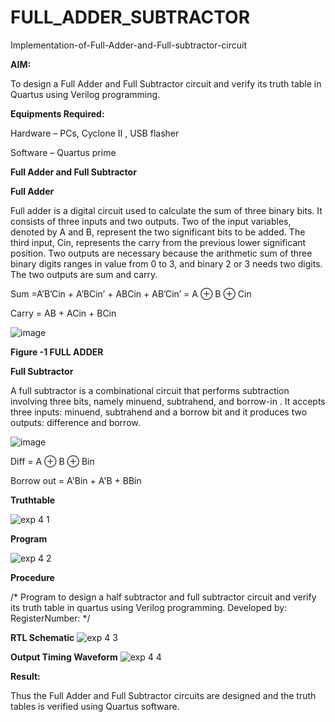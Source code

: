 # FULL_ADDER_SUBTRACTOR

Implementation-of-Full-Adder-and-Full-subtractor-circuit

**AIM:**

To design a Full Adder and Full Subtractor circuit and verify its truth table in Quartus using Verilog programming.

**Equipments Required:**

Hardware – PCs, Cyclone II , USB flasher

Software – Quartus prime

**Full Adder and Full Subtractor**

**Full Adder**

Full adder is a digital circuit used to calculate the sum of three binary bits. It consists of three inputs and two outputs. Two of the input variables, denoted by A and B, represent the two significant bits to be added. The third input, Cin, represents the carry from the previous lower significant position. Two outputs are necessary because the arithmetic sum of three binary digits ranges in value from 0 to 3, and binary 2 or 3 needs two digits. The two outputs are sum and carry.

Sum =A’B’Cin + A’BCin’ + ABCin + AB’Cin’ = A ⊕ B ⊕ Cin 

Carry = AB + ACin + BCin

![image](https://github.com/naavaneetha/FULL_ADDER_SUBTRACTOR/assets/154305477/0f30ba51-5ffb-4198-845f-18e054f675e7)

**Figure -1 FULL ADDER**

**Full Subtractor**

A full subtractor is a combinational circuit that performs subtraction involving three bits, namely minuend, subtrahend, and borrow-in . It accepts three inputs: minuend, subtrahend and a borrow bit and it produces two outputs: difference and borrow.

![image](https://github.com/naavaneetha/FULL_ADDER_SUBTRACTOR/assets/154305477/02b24f51-ab51-4304-9ad6-7b81ffc1ead5)

Diff = A ⊕ B ⊕ Bin 

Borrow out = A'Bin + A'B + BBin

**Truthtable**

![exp 4 1](https://github.com/user-attachments/assets/97c977ad-7c54-4d2b-973e-29e841552953)


**Program**

![exp 4 2](https://github.com/user-attachments/assets/c8d7cbca-197e-4524-8947-5be7a4c8f5e0)

**Procedure**

/* Program to design a half subtractor and full subtractor circuit and verify its truth table in quartus using Verilog programming. Developed by: RegisterNumber:
*/

**RTL Schematic**
![exp 4 3](https://github.com/user-attachments/assets/4ad69f5a-3b60-434a-9ca9-43e598b831d0)

**Output Timing Waveform**
![exp 4 4](https://github.com/user-attachments/assets/4ad5ad1a-c7e4-434c-b872-73a06cdd670b)


**Result:**

Thus the Full Adder and Full Subtractor circuits are designed and the truth tables is verified using Quartus software.



